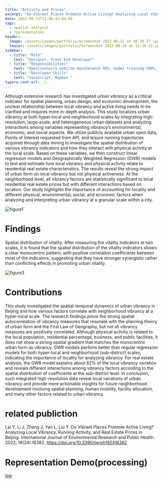 ```yaml
---
title: "Activity and Prices"
excerpt: "Do Vibrant Places Promote Active Living? Analyzing Local Vibrancy, Running Activity, and Real Estate Prices in Beijing"
date: 2022-09-13T11:48:41-04:00
tags:
  - spatial analysis
  - representation
header:
  image: /assets/images/portfolio/Screenshot 2023-08-11 at 10.34.37.jpg
  teaser: /assets/images/portfolio/Screenshot 2023-08-18 at 12.38.15.jpg
sidebar:
  - title: "Role"
    text: "Designer, Front-End Developer"
  - title: "Responsibilities"
    text: "Questionnaire website maintenance 50%, model training 100%, navigation website development 50%"
  - title: "Developed Skills"
    text: "JavaScript, Mapbox "
typora-root-url: ./..
---
```


Although extensive research has investigated urban vibrancy as a critical indicator for spatial planning, urban design, and economic development, the unclear relationship between local vibrancy and active living needs to be clarified and requires more in-depth analysis. This study localizes urban vibrancy at both hyper-local and neighborhood scales by integrating high-resolution, large-scale, and heterogeneous urban datasets and analyzing interactions among variables representing vibrancy’s environmental, economic, and social aspects. We utilize publicly available urban open data, Points of Interest requested from API, and leisure running trajectories acquired through data mining to investigate the spatial distribution of various vibrancy indicators and how they interact with physical activity at the local scale. Based on these variables, we then construct linear regression models and Geographically Weighted Regression (GWR) models to test and estimate how local vibrancy and physical activity relate to residential real estate characteristics. The results reveal the strong impact of urban form on local vibrancy but not physical activeness. At the neighborhood level, all vibrancy factors are statistically significant to local residential real estate prices but with different interactions based on location. Our study highlights the importance of accounting for locality and different physical, environmental, social, and economic factors when analyzing and interpreting urban vibrancy at a granular scale within a city.


![figure1](https://mmbiz.qpic.cn/mmbiz_png/lmnCZsz6KzFRRPZAErjUD5RZILZSDpHiatfJ9K9mHDPvjEak02r9zVMSMU3OBRFk6oSnlNia1OuvtAUxKtaMmGLQ/640?wx_fmt=png&tp=wxpic&wxfrom=5&wx_lazy=1&wx_co=1)

# Findings

Spatial distribution of vitality: After measuring the vitality indicators at two scales, it is found that the spatial distribution of the vitality indicators shows a clear monocentric pattern, with positive correlation coefficients between most of the indicators, suggesting that they have stronger synergistic rather than conflicting effects in promoting urban vitality.

![figure3](https://mmbiz.qpic.cn/mmbiz_png/lmnCZsz6KzFRRPZAErjUD5RZILZSDpHiaibAZllnQONy3fhet2dg5SUtgmLvjv9dlyIrqVialmw75nKMzPdicuvODQ/640?wx_fmt=png&tp=wxpic&wxfrom=5&wx_lazy=1&wx_co=1)

# Contributions

This study investigated the spatial–temporal dynamics of urban vibrancy in Beijing and how various factors correlate with neighborhood vibrancy at a hyper-local scale. The research findings prove the strong spatial autocorrelation of vibrancy measures that resonate with the planning theory of urban form and the First Law of Geography, but not all vibrancy measures are positively correlated. Although physical activity is related to the local population, residential percentage, business, and public facilities, it does not show a strong spatial gradient that matches the monocentric urban form as vibrancy. GWR models perform better than regular regression models for both hyper-local and neighborhood (sub-district) scales, indicating the importance of locality for analyzing vibrancy. For real estate analysis, the GWR model explains about 82% of the local vibrancy variation and reveals different interactions among vibrancy factors according to the spatial distribution of coefficients at the sub-district level. In conclusion, such integrated high-resolution data reveal local variations of urban vibrancy and provide more actionable insights for future neighborhood development involving spatial planning, human mobility, facility allocation, and many other factors related to urban vibrancy.

# related publiction

Lai Y, Li J, Zhang J, Yan L, Liu Y. Do Vibrant Places Promote Active Living? Analyzing Local Vibrancy, Running Activity, and Real Estate Prices in Beijing. International Journal of Environmental Research and Public Health. 2022; 19(24):16382. https://doi.org/10.3390/ijerph192416382

# Representation Demo(processing)

[link](https://lauyihong.github.io/CUAviz)